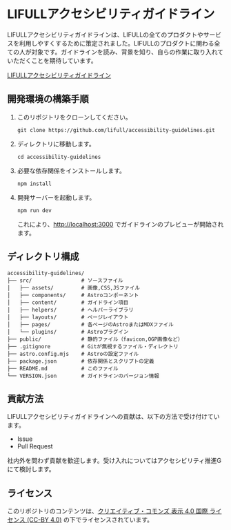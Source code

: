 # LIFULLアクセシビリティガイドライン

LIFULLアクセシビリティガイドラインは、LIFULLの全てのプロダクトやサービスを利用しやすくするために策定されました。LIFULLのプロダクトに関わる全ての人が対象です。ガイドラインを読み、背景を知り、自らの作業に取り入れていただくことを期待しています。

[LIFULLアクセシビリティガイドライン](https://lifull.github.io/accessibility-guidelines/)

## 開発環境の構築手順

1. このリポジトリをクローンしてください。

    ```
    git clone https://github.com/lifull/accessibility-guidelines.git
    ```

2. ディレクトリに移動します。

    ```
    cd accessibility-guidelines
    ```

3. 必要な依存関係をインストールします。

    ```
    npm install
    ```

4. 開発サーバーを起動します。

    ```
    npm run dev
    ```

    これにより、<http://localhost:3000> でガイドラインのプレビューが開始されます。

## ディレクトリ構成

```
accessibility-guidelines/
├── src/                # ソースファイル
│   ├── assets/         # 画像,CSS,JSファイル
│   ├── components/     # Astroコンポーネント
│   ├── content/        # ガイドライン項目
│   ├── helpers/        # ヘルパーライブラリ
│   ├── layouts/        # ページレイアウト
│   ├── pages/          # 各ページのAstroまたはMDXファイル
│   └── plugins/        # Astroプラグイン
├── public/             # 静的ファイル（favicon,OGP画像など）
├── .gitignore          # Gitが無視するファイル・ディレクトリ
├── astro.config.mjs    # Astroの設定ファイル
├── package.json        # 依存関係とスクリプトの定義
├── README.md           # このファイル
└── VERSION.json        # ガイドラインのバージョン情報
```

## 貢献方法

LIFULLアクセシビリティガイドラインへの貢献は、以下の方法で受け付けています。

- Issue
- Pull Request

社内外を問わず貢献を歓迎します。受け入れについてはアクセシビリティ推進Gにて検討します。

## ライセンス

このリポジトリのコンテンツは、[クリエイティブ・コモンズ 表示 4.0 国際 ライセンス (CC-BY 4.0)](https://creativecommons.org/licenses/by/4.0/deed.ja) の下でライセンスされています。
